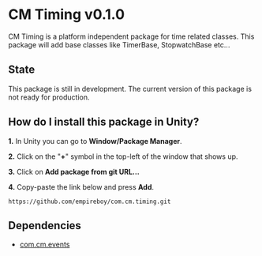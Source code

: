 # CM Timing v0.1.0

CM Timing is a platform independent package for time related classes. This package will add base classes like TimerBase, StopwatchBase etc...

## State

This package is still in development. The current version of this package is not ready for production.

## How do I install this package in Unity?

**1.** In Unity you can go to **Window/Package Manager**.

**2.** Click on the "**+**" symbol in the top-left of the window that shows up.

**3.** Click on **Add package from git URL...**

**4.** Copy-paste the link below and press **Add**.

`
https://github.com/empireboy/com.cm.timing.git
`

## Dependencies

* [com.cm.events](https://github.com/empireboy/com.cm.events)
